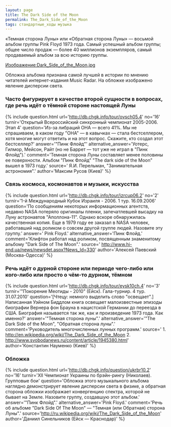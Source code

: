 ```yaml
---
layout: page
title: The Dark Side of the Moon
permalink: The_Dark_Side_of_the_Moon
tags: стандартные_ходы музыка
---
```

«Темная сторона Луны» или «Обратная сторона Луны» — восьмой альбом группы Pink Floyd 1973 года. Самый успешный альбом группы; общее число продаж — более 40 миллионов экземпляров, самый продаваемый альбом за всю историю группы. 

[Изображение:Dark_Side_of_the_Moon.jpg‎](../Изображение:Dark_Side_of_the_Moon.jpg‎)

Обложка альбома признана самой лучшей в истории по мнению читателей интернет-издания Music Radar. На обложке изображено явление дисперсии света. 

### Часто фигурирует в качестве второй сущности в вопросах, где речь идёт о тёмной стороне настоящей Луны  

{% include question.html
url='http://db.chgk.info/tour/ovsch05.4'
no='16'
turnir='Открытый Всероссийский синхронный чемпионат 2005-2006. Этап 4'
question='Из-за либраций ОНА — всего 41%. Мы не спрашиваем, в каком году "ОНА" — в кавычках — стала бестселлером, хотя многие могут ответить и на этот вопрос. Скажите, кто создал этот бестселлер?'
answer='"Пинк Флойд"'
alternative_answer='Уотерс, Гилмор, Мейсон, Райт (но не Баррет — тот уже не играл в "Пинк Флойд").'
comment='Темная сторона Луны составляет менее половины ее поверхности. Альбом "Пинк Флойд" "The dark side of the Moon" вышел в 1973 году.'
source='  Я.И. Перельман, "Занимательная астрономия".'
author='Максим Русов (Киев)'
 %} 

### Связь космоса, космонавтов и музыки, искусства  

{% include question.html
url='http://db.chgk.info/tour/izrcup06.2'
no='2'
turnir='1-й Международный Кубок Израиля - 2006. 1 тур. 16.09.2006'
question='По сообщениям некоторых информационных агентств, недавно NASA потеряло оригиналы пленки, запечатлевшей высадку на Луну астронавтов "Аполлона-11". Однако вскоре обнаружилась качественная копия. Еще в 1979 году ее заказал в NASA человек, работавший над роликом о совсем другой группе людей. Назовите эту группу.'
answer=' Pink Floyd.'
alternative_answer='Пинк Флойд.'
comment='Клифтон работал над роликом, посвященным знаменитому альбому "Dark Side of The Moon".'
source='  http://www.hi-end.ua/news/newsdet.aspx?News_Id=330'
author='Алексей Паевский (Москва-Одесса)'
 %} 

### Речь идёт о дурной стороне или периоде чего-либо или кого-либо или просто о чём-то дурном, тёмном  

{% include question.html
url='http://db.chgk.info/tour/eysk10ch.4'
no='3'
turnir='"Покорение Меотиды - 2010" (Ейск). Гала-турнир. 4 тур. 31.07.2010'
question='[Чтецу: немного выделить слово "освещает".] 
    Написанная Уэйном Биддлом книга освещает малоизвестные эпизоды биографии Вернера фон Брауна в нацистской Германии до переезда в США. Биография называется так же, как и произведение 1973 года. Как именно?'
answer='"Темная сторона луны".'
alternative_answer='"The Dark Side of the Moon", "Обратная сторона луны".'
comment='Руководитель многочисленных лунных программ.'
source='  1. http://en.wikipedia.org/wiki/The_Dark_Side_of_the_Moon 
    2. http://www.svobodanews.ru/content/article/1945380.html'
author='Константин Науменко (Киев)'
 %} 

### Обложка  

{% include question.html
url='http://db.chgk.info/question/ukrbr10.2'
no='16'
turnir='XII Чемпионат Украины по брэйн-рингу (Николаев).  Групповые бои'
question='Обложка этого музыкального альбома наглядно демонстрирует явление дисперсии света в физике, а обратная сторона обложки изображает конвергенцию спектра, которой не бывает на Земле. Назовите группу, создавшую этот альбом.'
answer='"Пинк Флойд".'
alternative_answer='Pink Floyd.'
comment='Речь об альбоме "Dark Side Of The Moon" — "Темная (или Обратная) сторона Луны".'
source='http://ru.wikipedia.org/wiki/The_Dark_Side_of_the_Moon'
author='Даниил Синельников (Ейск — Краснодар)'
 %} 

 